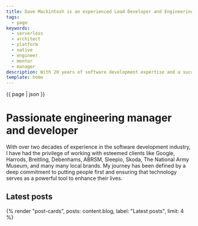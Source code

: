 ```yaml
---
title: Dave Mackintosh is an experienced Lead Developer and Engineering Manager
tags:
  - page
keywords:
  - serverless
  - architect
  - platform
  - native
  - engineer
  - mentor
  - manager
description: With 20 years of software development expertise and a successful 10-year solo business. Explore my track record of working with renowned clients and delivering stable, high-performant code with a people-first approach
template: home
---
```


{{ page | json }}

# Passionate engineering manager and developer

With over two decades of experience in the software development industry, I have had the privilege of working with esteemed clients like Google, Harrods, Breitling, Debenhams, ABRSM, Sleepio, Skoda, The National Army Museum, and many many local brands. My journey has been defined by a deep commitment to putting people first and ensuring that technology serves as a powerful tool to enhance their lives.

## Latest posts

{% render "post-cards", posts: content.blog, label: "Latest posts", limit: 4 %}
